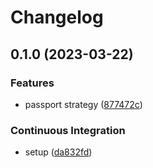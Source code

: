 # Changelog

## 0.1.0 (2023-03-22)


### Features

* passport strategy ([877472c](https://github.com/DamianoPellegrini/passport-simple-webauthn/commit/877472c05856050adb7aaa4a84d4751c8b07d8f3))


### Continuous Integration

* setup ([da832fd](https://github.com/DamianoPellegrini/passport-simple-webauthn/commit/da832fdabd50253c985636d3e59a119db73f325e))
